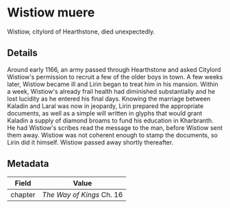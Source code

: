 # Wistiow muere
Wistiow, citylord of Hearthstone, died unexpectedly.

## Details
Around early 1166, an army passed through Hearthstone and asked Citylord Wistiow's permission to recruit a few of the older boys in town. A few weeks later, Wistiow became ill and Lirin began to treat him in his mansion. Within a week, Wistiow's already frail health had diminished substantially and he lost lucidity as he entered his final days. Knowing the marriage between Kaladin and Laral was now in jeopardy, Lirin prepared the appropriate documents, as well as a simple will written in glyphs that would grant Kaladin a supply of diamond broams to fund his education in Kharbranth. He had Wistiow's scribes read the message to the man, before Wistiow sent them away. Wistiow was not coherent enough to stamp the documents, so Lirin did it himself. Wistiow passed away shortly thereafter.

## Metadata
| Field | Value |
| ----- | ----- |
| chapter | *The Way of Kings* Ch. 16 |
